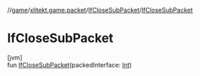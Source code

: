 //[game](../../../index.md)/[xlitekt.game.packet](../index.md)/[IfCloseSubPacket](index.md)/[IfCloseSubPacket](-if-close-sub-packet.md)

# IfCloseSubPacket

[jvm]\
fun [IfCloseSubPacket](-if-close-sub-packet.md)(packedInterface: [Int](https://kotlinlang.org/api/latest/jvm/stdlib/kotlin/-int/index.html))

